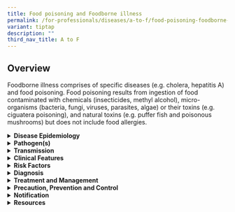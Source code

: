 ```yaml
---
title: Food poisoning and Foodborne illness
permalink: /for-professionals/diseases/a-to-f/food-poisoning-foodborne-illness/
variant: tiptap
description: ""
third_nav_title: A to F
---
```

<h2>Overview</h2>
<p>Foodborne illness comprises of specific diseases (e.g. cholera, hepatitis
A) and food poisoning. Food poisoning results from ingestion of food contaminated
with chemicals (insecticides, methyl alcohol), micro-organisms (bacteria,
fungi, viruses, parasites, algae) or their toxins (e.g. ciguatera poisoning),
and natural toxins (e.g. puffer fish and poisonous mushrooms) but does
not include food allergies.</p>
<div data-type="detailGroup" class="isomer-accordion isomer-accordion-white">
<details class="isomer-details">
<summary><strong>Disease Epidemiology</strong>
</summary>
<div data-type="detailsContent" class="isomer-details-content">
<p>Food-borne illness is increasingly recognised as an important public health
issue in both developed and developing countries. In recent years, there
have been significant changes in global food production, processing, distribution
and preparation, which in turn contribute to the changes observed in the
epidemiology of foodborne pathogens and the nature of outbreaks (from locally
limited outbreaks to widespread transregional or international outbreaks).
Factors including the globalisation of food source, population demographics,
consumer behaviour, food hygiene practices, as well as enhanced surveillance
systems, influence the local epidemiology of food borne illness.</p>
</div>
</details>
<details class="isomer-details">
<summary><strong>Pathogen(s)</strong>
</summary>
<div data-type="detailsContent" class="isomer-details-content">
<p>Common foodborne pathogens causing food poisoning include norovirus,<em> Campylobacter jejuni, Salmonella spp. (non-typhoidal), Staphylococcus aureus, Vibrio parahaemolyticus, Bacillus cereus and Escherichia coli.</em>
</p>
</div>
</details>
<details class="isomer-details">
<summary><strong>Transmission</strong>
</summary>
<div data-type="detailsContent" class="isomer-details-content">
<p>Mode of transmission: See Table.</p>
<p>&nbsp;</p>
<p>Incubation period: Depending on the pathogen and ingested dose, it can
vary from hours to days (see Table).</p>
<p>&nbsp;</p>
<p>Infectious period: If the infectious dose of the causative agent is low,
disease is generally not contagious but person-person transmission can
occur with poor personal hygiene and food handling practices via faecal-oral
transmission.</p>
</div>
</details>
<details class="isomer-details">
<summary><strong>Clinical Features</strong>
</summary>
<div data-type="detailsContent" class="isomer-details-content">
<p>The majority of food-borne illness present with acute gastrointestinal
symptoms:</p>
<ul data-tight="true" class="tight">
<li>
<p><strong>Vomiting</strong> (e.g. <em>S. aureus</em>, <em>B. cereus</em>).</p>
</li>
<li>
<p><strong>Diarrhoea</strong> (e.g.<em> Salmonella</em> spp., <em>Campylobacter</em> spp.,
enterotoxigenic <em>E. coli</em>).</p>
</li>
<li>
<p><strong>Fever</strong> may or may not be present. Usually absent if due
to organisms which elaborate a toxin e.g. <em>S. aureus</em>. The presence
of fever may suggest infection with invasive bacteria (e.g. <em>Salmonella</em>, <em>Shigella</em> or <em>Campylobacter</em>),
enteric viruses, or a cytotoxic organism such as <em>Entamoeba histolytica</em>.</p>
</li>
</ul>
<p>Some infections present with fever, abdominal pain, and diarrhoea with
leucocytes or blood (e.g., <em>Salmonella</em> spp., <em>Shigella</em> spp., <em>C. jejuni</em>).</p>
<p>Post-infectious syndromes rarely occur e.g. Reiter’s syndrome after salmonellosis,
Guillain-Barré syndrome after campylobacteriosis, and haemolytic uremic
syndrome (HUS) after infections with E. coli O157:H7 or other Shiga-toxin
producing <em>E. coli</em> (STEC).</p>
</div>
</details>
<details class="isomer-details">
<summary><strong>Risk Factors</strong>
</summary>
<div data-type="detailsContent" class="isomer-details-content">
<p>Please refer to table <a href="/files/CDA_Professional_Food_Poisoning_Risk_Factor.pdf" rel="noopener noreferrer nofollow" target="_blank">here</a>.</p>
</div>
</details>
<details class="isomer-details">
<summary><strong>Diagnosis</strong>
</summary>
<div data-type="detailsContent" class="isomer-details-content">
<p>Appropriate specimens for laboratory confirmation vary depending on the
clinical and epidemiological features (e.g. food implicated), and the likely
aetiological agent. Specimens to be obtained include:</p>
<ul data-tight="true" class="tight">
<li>
<p>Patient’s stools, vomitus and blood.</p>
</li>
<li>
<p>Food handlers’ hand, stool or nose cultures.</p>
</li>
</ul>
<p>Agents of public health importance may require further culture for confirmation.
Isolation of the organism from food is preferred when diagnosing&nbsp;<em>S. aureus&nbsp;</em>or&nbsp;<em>C. perfringens</em>,
as these bacteria are also part of the normal flora. If&nbsp;<em>E. coli&nbsp;</em>0157:H7
is suspected, the microbiology laboratory needs to be informed.</p>
</div>
</details>
<details class="isomer-details">
<summary><strong>Treatment and Management</strong>
</summary>
<div data-type="detailsContent" class="isomer-details-content">
<p>Rehydration (either oral or intravenous) remains the mainstay of therapy.
Most cases of food poisoning can be treated outpatient with oral rehydration
salts (ORS) and symptomatic treatment.</p>
<p>Patients with bloody diarrhoea, high fever and dehydration and failure
to retain fluids should be considered for admission. Anti-motility agents
should be avoided as they may cause dangerous paralytic ileus and abdominal
distension, especially in children and infants.</p>
<p>Antimicrobial agents are of no value in the management of viral gastroenteritis,
Staphylococcal, <em>C. perfringens</em>, or<em> B. cereus</em> food poisoning.
Food poisoning caused by <em>V. parahaemolyticus</em>, Shiga toxin-producing
or invasive <em>E. coli</em> or <em>Yersinia enterocolitica</em> are usually
self-limiting.</p>
<p>Antimicrobial therapy for people with infections attributed to <em>E. coli</em> O157
and other STEC that produce Shiga toxin 2 should be avoided as this has
been associated with an increased risk of developing HUS. These patients
should also be evaluated expectantly for the development of HUS.</p>
</div>
</details>
<details class="isomer-details">
<summary><strong>Precaution, Prevention and Control</strong>
</summary>
<div data-type="detailsContent" class="isomer-details-content">
<p>Patients infected with pathogens of high public health impact may be isolated
and staff should adhere to contact precautions.</p>
<p>The aim of investigations is to identify the source and contain/control
the outbreak.</p>
<p>Epidemiological investigations will be conducted to obtain information
on food history, onset of illness and symptoms. Microbiological (e.g. stool
samples from cases, food samples) and environmental investigations (e.g.
food preparation practices, environmental sanitation) are also conducted.
Implicated food handlers will be referred to the designated referral laboratory
for stool cultures.</p>
</div>
</details>
<details class="isomer-details">
<summary><strong>Notification</strong>
</summary>
<div data-type="detailsContent" class="isomer-details-content">
<p>All food poisoning outbreaks should be notified to the Ministry of Health
to facilitate investigations (MD 131 or electronically via CD-LENS). In
the event of a suspected gastroenteritis incidents of public health concern,
MOH and the Singapore Food Agency will conduct joint investigations at
implicated establishments to identify the source and contain/control the
outbreak.</p>
<p>&nbsp;All food poisoning/ illness is a legally notifiable disease in Singapore.</p>
<ul data-tight="true" class="tight">
<li>
<p>Who should notify:</p>
<ul data-tight="true" class="tight">
<li>
<p>Medical practitioners</p>
</li>
<li>
<p>Laboratories</p>
</li>
</ul>
</li>
<li>
<p>When to notify:</p>
<ul data-tight="true" class="tight">
<li>
<p>Medical practitioners: On clinical suspicion</p>
</li>
<li>
<p>Laboratories: On laboratory confirmation</p>
<ul data-tight="true" class="tight">
<li>
<p>Positive results for any of the following tests:</p>
</li>
<li>
<p>Isolation of <em>Clostridium botulinum</em>, <em>Campylobacter</em>, <em>Vibrio cholerae</em>,
Salmonella species.</p>
</li>
</ul>
</li>
</ul>
</li>
<li>
<p>How to notify:</p>
<ul data-tight="true" class="tight">
<li>
<p>Submit MD131 Notification of Infectious Diseases Form via CDLENS (<a rel="noopener noreferrer nofollow" target="_blank">http://www.cdlens.moh.gov.sg</a>) or
fax (6221-5528/38/67)</p>
</li>
</ul>
</li>
<li>
<p>Timeline on notification</p>
<ul data-tight="true" class="tight">
<li>
<p>As soon as possible. No later than 72 hours.</p>
</li>
</ul>
</li>
</ul>
</div>
</details>
<details class="isomer-details">
<summary><strong>Resources</strong>
</summary>
<div data-type="detailsContent" class="isomer-details-content">
<p>Please refer to the MOH Weekly Infectious Diseases Bulletin for the numbers
of confirmed foodborne poisoning/illness cases in Singapore.</p>
</div>
</details>
</div>
<p></p>